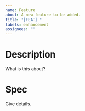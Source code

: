 ```yaml
---
name: Feature
about: A new feature to be added.
title: "[FEAT] "
labels: enhancement
assignees: ""
---
```


# Description

What is this about?

# Spec

Give details.
